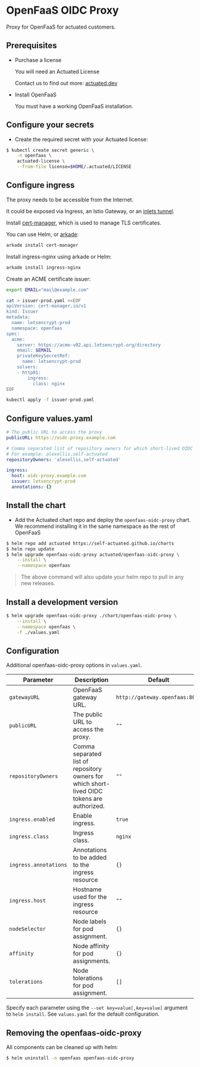 # OpenFaaS OIDC Proxy

Proxy for OpenFaaS for actuated customers.

## Prerequisites

- Purchase a license

  You will need an Actuated License

  Contact us to find out more: [actuated.dev](https://actuated.dev/)

- Install OpenFaaS

  You must have a working OpenFaaS installation.

## Configure your secrets

- Create the required secret with your Actuated license:

```bash
$ kubectl create secret generic \
    -n openfaas \
    actuated-license \
    --from-file license=$HOME/.actuated/LICENSE
```

## Configure ingress

The proxy needs to be accessible from the Internet.

It could be exposed via Ingress, an Istio Gateway, or an [inlets tunnel](https://inlets.dev/).

Install [cert-manager](https://cert-manager.io/docs/), which is used to manage TLS certificates.

You can use Helm, or [arkade](https://github.com/alexellis/arkade):

```bash
arkade install cert-manager
```

Install ingress-nginx using arkade or Helm:

```bash
arkade install ingress-nginx
```

Create an ACME certificate issuer:

```bash
export EMAIL="mail@example.com"

cat > issuer-prod.yaml <<EOF
apiVersion: cert-manager.io/v1
kind: Issuer
metadata:
  name: letsencrypt-prod
  namespace: openfaas
spec:
  acme:
    server: https://acme-v02.api.letsencrypt.org/directory
    email: $EMAIL
    privateKeySecretRef:
      name: letsencrypt-prod
    solvers:
    - http01:
        ingress:
          class: nginx
EOF
```

```bash
kubectl apply -f issuer-prod.yaml
```

## Configure values.yaml

```yaml
# The public URL to access the proxy
publicURL: https://oidc-proxy.example.com

# Comma separated list of repository owners for which short-lived OIDC tokens are authorized.
# For example: alexellis,self-actuated
repositoryOwners: 'alexellis,self-actuated'

ingress:
  host: oidc-proxy.example.com
  issuer: letsencrypt-prod
  annotations: {}
```

## Install the chart

- Add the Actuated chart repo and deploy the `openfaas-oidc-proxy` chart. We recommend installing it in the same namespace as the rest of OpenFaaS

```sh
$ helm repo add actuated https://self-actuated.github.io/charts
$ helm repo update
$ helm upgrade openfaas-oidc-proxy actuated/openfaas-oidc-proxy \
    --install \
    --namespace openfaas
```

> The above command will also update your helm repo to pull in any new releases.

## Install a development version

```sh
$ helm upgrade openfaas-oidc-proxy ./chart/openfaas-oidc-proxy \
    --install \
    --namespace openfaas \
    -f ./values.yaml
```

## Configuration

Additional openfaas-oidc-proxy options in `values.yaml`.

| Parameter             | Description                                                                                 | Default                        |
| --------------------- | ------------------------------------------------------------------------------------------- | ------------------------------ |
| `gatewayURL`          | OpenFaaS gateway URL.                                                                       | `http://gateway.openfaas:8080` |
| `publicURL`           | The public URL to access the proxy.                                                         | `""`                           |
| `repositoryOwners`    | Comma separated list of repository owners for which short-lived OIDC tokens are authorized. | `""`                           |
| `ingress.enabled`     | Enable ingress.                                                                             | `true`                         |
| `ingress.class`       | Ingress class.                                                                              | `nginx`                        |
| `ingress.annotations` | Annotations to be added to the ingress resource                                             | `{}`                           |
| `ingress.host`        | Hostname used for the ingress resource                                                      | `""`                           |
| `nodeSelector`        | Node labels for pod assignment.                                                             | `{}`                           |
| `affinity`            | Node affinity for pod assignments.                                                          | `{}`                           |
| `tolerations`         | Node tolerations for pod assignment.                                                        | `[]`                           |

Specify each parameter using the `--set key=value[,key=value]` argument to `helm install`. See `values.yaml` for the default configuration.

## Removing the openfaas-oidc-proxy

All components can be cleaned up with helm:

```sh
$ helm uninstall -n openfaas openfaas-oidc-proxy
```
